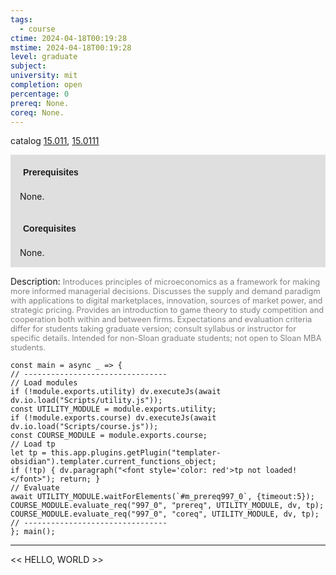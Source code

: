 ```yaml
---
tags:
  - course
ctime: 2024-04-18T00:19:28
mstime: 2024-04-18T00:19:28
level: graduate
subject: 
university: mit
completion: open
percentage: 0
prereq: None.
coreq: None.
---
```


catalog [15.011](http://student.mit.edu/catalog/m15a.html#15.011), [15.0111](http://student.mit.edu/catalog/m15a.html#15.0111)

<span style="display: block; padding: 15px; background-color: rgb(100, 100, 100, 0.2);"><font id="m_prereq997_0" style="display: block; font-family: Arial, sans-serif; font-weight: bold; padding: 5px">Prerequisites</font><br><span id="prereq997_0">None.</span></span>
<span style="display: block; padding: 15px; background-color: rgb(100, 100, 100, 0.2);"><font id="m_coreq997_0" style="display: block; font-family: Arial, sans-serif; font-weight: bold; padding: 5px">Corequisites</font><br><span id="coreq997_0">None.</span></span>

<font style="">Description:</font>
<font style="color: grey; font-size: 0.8rem;">Introduces principles of microeconomics as a framework for making more informed managerial decisions. Discusses the supply and demand paradigm with applications to digital marketplaces, innovation, sources of market power, and strategic pricing. Provides an introduction to game theory to study competition and cooperation both within and between firms. Expectations and evaluation criteria differ for students taking graduate version; consult syllabus or instructor for specific details. Intended for non-Sloan graduate students; not open to Sloan MBA students.</font>

```dataviewjs
const main = async _ => {
// --------------------------------
// Load modules
if (!module.exports.utility) dv.executeJs(await dv.io.load("Scripts/utility.js"));
const UTILITY_MODULE = module.exports.utility;
if (!module.exports.course) dv.executeJs(await dv.io.load("Scripts/course.js"));
const COURSE_MODULE = module.exports.course;
// Load tp
let tp = this.app.plugins.getPlugin("templater-obsidian").templater.current_functions_object;
if (!tp) { dv.paragraph("<font style='color: red'>tp not loaded!</font>"); return; }
// Evaluate
await UTILITY_MODULE.waitForElements(`#m_prereq997_0`, {timeout:5});
COURSE_MODULE.evaluate_req("997_0", "prereq", UTILITY_MODULE, dv, tp);
COURSE_MODULE.evaluate_req("997_0", "coreq", UTILITY_MODULE, dv, tp);
// --------------------------------
}; main();
```

---

<< HELLO, WORLD >>
